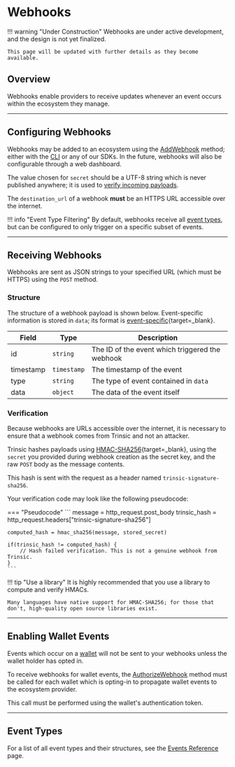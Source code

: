 # Webhooks
!!! warning "Under Construction"
    Webhooks are under active development, and the design is not yet finalized.

    This page will be updated with further details as they become available.

## Overview

Webhooks enable providers to receive updates whenever an event occurs within the ecosystem they manage.

---

## Configuring Webhooks

Webhooks may be added to an ecosystem using the [AddWebhook](/reference/services/provider-service.md#add-webhook) method; either with the [CLI](/cli/index.md) or any of our SDKs. In the future, webhooks will also be configurable through a web dashboard.

The value chosen for `secret` should be a UTF-8 string which is never published anywhere; it is used to [verify incoming payloads](#verification).

The `destination_url` of a webhook **must** be an HTTPS URL accessible over the internet.


!!! info "Event Type Filtering"
    By default, webhooks receive all [event types](#event-types), but can be configured to only trigger on a specific subset of events.

---

## Receiving Webhooks

Webhooks are sent as JSON strings to your specified URL (which must be HTTPS) using the `POST` method. 

### Structure

The structure of a webhook payload is shown below. Event-specific information is stored in `data`; its format is [event-specific](/reference/events){target=_blank}.

| Field     | Type        | Description                                     |
| --------- | ----------- | ----------------------------------------------- |
| id        | `string`    | The ID of the event which triggered the webhook |
| timestamp | `timestamp` | The timestamp of the event                      |
| type      | `string`    | The type of event contained in `data`           |
| data      | `object`    | The data of the event itself                    |


### Verification

Because webhooks are URLs accessible over the internet, it is necessary to ensure that a webhook comes from Trinsic and not an attacker.    

Trinsic hashes payloads using [HMAC-SHA256](https://en.wikipedia.org/wiki/HMAC){target=_blank}, using the `secret` you provided during webhook creation as the secret key, and the raw `POST` body as the message contents.

This hash is sent with the request as a header named `trinsic-signature-sha256`.

Your verification code may look like the following pseudocode:

=== "Pseudocode"
    ```
    message = http_request.post_body
    trinsic_hash = http_request.headers["trinsic-signature-sha256"]

    computed_hash = hmac_sha256(message, stored_secret)

    if(trinsic_hash != computed_hash) {
        // Hash failed verification. This is not a genuine webhook from Trinsic.
    }
    ```

!!! tip "Use a library"
    It is highly recommended that you use a library to compute and verify HMACs.

    Many languages have native support for HMAC-SHA256; for those that don't, high-quality open source libraries exist.

---

## Enabling Wallet Events

Events which occur on a [wallet](/learn/platform/wallets) will not be sent to your webhooks unless the wallet holder has opted in.

To receive webhooks for wallet events, the [AuthorizeWebhook](/reference/services/account-service.md#authorize-webhook) method must be called for each wallet which is opting-in to propagate wallet events to the ecosystem provider.

This call must be performed using the wallet's authentication token.

---

## Event Types

For a list of all event types and their structures, see the [Events Reference](/reference/events) page.